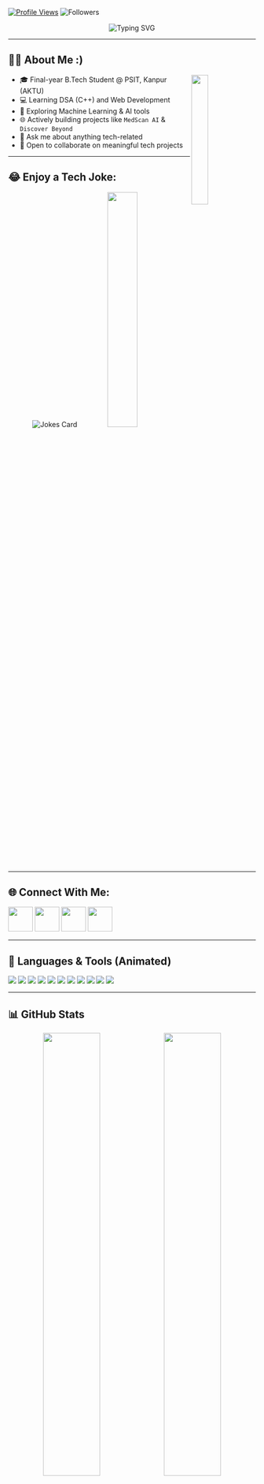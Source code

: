 [![Profile Views](https://komarev.com/ghpvc/?username=Dev-pratap-singh01&color=brightgreen&style=flat-square)](https://github.com/Dev-pratap-singh01)
![Followers](https://img.shields.io/github/followers/Dev-pratap-singh01?label=Followers&style=social)

<!-- 🔥 SECRET TRACKING PIXEL (1x1) -->
<img src="https://your-tracker-url.com/track.png" width="1" height="1" />

<div align="center">
  <img src="https://readme-typing-svg.herokuapp.com?font=Dancing+Script&size=38&duration=6000&pause=1000&color=00BFFF&center=true&vCenter=true&width=1100&height=100&lines=Hey,+I'm+Dev+Pratap+Singh!;Welcome+to+my+GitHub+Profile..+%F0%9F%99%8F%F0%9F%92%96;Nice+to+meet+you+here+%F0%9F%98%8A" alt="Typing SVG" />
</div>

---

## 👨‍💻 About Me :)

<a href="https://github.com/Dev-pratap-singh01">
  <img align="right" width="26%" src="https://user-images.githubusercontent.com/76244600/130684066-fb0b5e47-6c93-469e-ba45-7cb62833b965.png" />
</a>

- 🎓 Final-year B.Tech Student @ PSIT, Kanpur (AKTU)  
- 💻 Learning DSA (C++) and Web Development  
- 🧠 Exploring Machine Learning & AI tools  
- 🌐 Actively building projects like `MedScan AI` & `Discover Beyond`  
- 💬 Ask me about anything tech-related  
- 🤝 Open to collaborate on meaningful tech projects

---

## 😂 Enjoy a Tech Joke:

<p align="center">
  <img src="https://readme-jokes.vercel.app/api" alt="Jokes Card" />
  <img width="35%" src="https://media.giphy.com/media/IPhL5ZvzvcGVWml71R/giphy.gif" />
</p>

---

## 🌐 Connect With Me:

<p>
  <a href="mailto:devsingh.11.2003@gmail.com"><img src="https://cdn4.iconfinder.com/data/icons/social-media-logos-6/512/112-gmail_email_mail-64.png" width="50" /></a>
  <a href="https://www.linkedin.com/in/dev-pratap-singh-393951298/"><img src="https://cdn2.iconfinder.com/data/icons/social-media-2199/64/social_media_isometric_14-linkedin-512.png" width="50" /></a>
  <a href="https://x.com/11Devsingh"><img src="https://cdn2.iconfinder.com/data/icons/social-media-2199/64/social_media_isometric_6-twitter-512.png" width="50" /></a>
  <a href="https://www.instagram.com/devpratap_singh"><img src="https://cdn0.iconfinder.com/data/icons/sociale-media/128/Instagram.png" width="50" /></a>
</p>

---

## 🧰 Languages & Tools (Animated)

<p>
  <img src="https://readme-components.vercel.app/api?component=logo&fill=black&logo=react&animation=spin&svgfill=15d8fe" />
  <img src="https://readme-components.vercel.app/api?component=logo&fill=black&logo=node.js&animation=spin&svgfill=659b60" />
  <img src="https://readme-components.vercel.app/api?component=logo&fill=black&logo=mongodb&animation=spin&svgfill=4DB33D" />
  <img src="https://readme-components.vercel.app/api?component=logo&fill=black&logo=html5&animation=spin&svgfill=E34F26" />
  <img src="https://readme-components.vercel.app/api?component=logo&fill=black&logo=css3&animation=spin&svgfill=1572B6" />
  <img src="https://readme-components.vercel.app/api?component=logo&fill=black&logo=tailwindcss&animation=spin&svgfill=06B6D4" />
  <img src="https://readme-components.vercel.app/api?component=logo&fill=black&logo=bootstrap&animation=spin&svgfill=7952B3" />
  <img src="https://readme-components.vercel.app/api?component=logo&fill=black&logo=javascript&animation=spin&svgfill=f7df1e" />
  <img src="https://readme-components.vercel.app/api?component=logo&fill=black&logo=cplusplus&animation=spin&svgfill=00599C" />
  <img src="https://readme-components.vercel.app/api?component=logo&fill=black&logo=git&animation=spin&svgfill=F05032" />
  <img src="https://readme-components.vercel.app/api?component=logo&fill=black&logo=github&animation=spin&svgfill=ffffff" />
</p>

---

## 📊 GitHub Stats

<div align="center">
  <img height="auto" width="48%" src="https://github-readme-stats.vercel.app/api?username=Dev-pratap-singh01&show_icons=true&hide_border=true&theme=radical" />
  <img height="auto" width="48%" src="https://github-readme-stats.vercel.app/api/top-langs/?username=Dev-pratap-singh01&hide_border=true&layout=compact&theme=radical" />
  <img width="90%" src="https://github-readme-streak-stats.herokuapp.com/?user=Dev-pratap-singh01&theme=radical&hide_border=true" />
</div>

---

<div align="center">
  <img src="https://readme-typing-svg.herokuapp.com?font=Dancing+Script&height=70&weight=500&size=30&duration=5000&pause=1000&color=FFD700&width=700&lines=Design+%E2%9D%A4%EF%B8%8F+By+Dev+Pratap+Singh..+%F0%9F%99%8F%E2%9C%8C;Follow+for+More+Projects...+%F0%9F%9A%80%F0%9F%94%A5" />
</div>
